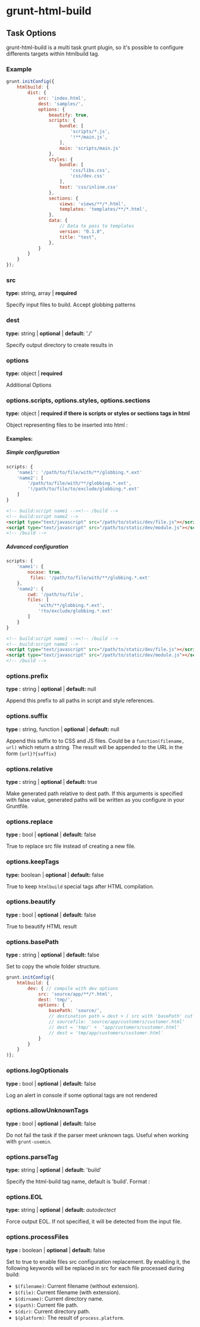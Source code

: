 # grunt-html-build

## Task Options

grunt-html-build is a multi task grunt plugin, so it's possible to configure differents targets within htmlbuild tag.

### Example

```javascript
grunt.initConfig({
    htmlbuild: {
        dist: {
            src: 'index.html',
            dest: 'samples/',
            options: {
                beautify: true,
                scripts: {
                    bundle: [
                        'scripts/*.js',
                        '!**/main.js',
                    ],
                    main: 'scripts/main.js'
                },
                styles: {
                    bundle: [ 
                        'css/libs.css',
                        'css/dev.css'
                    ],
                    test: 'css/inline.css'
                },
                sections: {
                    views: 'views/**/*.html',
                    templates: 'templates/**/*.html',
                },
                data: {
					// Data to pass to templates
                    version: "0.1.0",
                    title: "test",
                },
            }
        }
    }
});
```

### src
 **type:** string, array |
 **required**

Specify input files to build. 
Accept globbing patterns

### dest
 **type:** string |
 **optional** |
 **default:** './'

Specify output directory to create results in

### options
 **type:** object |
 **required**

Additional Options

### options.scripts, options.styles, options.sections
 **type:** object |
 **required if there is scripts or styles or sections tags in html**

Object representing files to be inserted into html :

#### Examples:

##### Simple configuration

```javascript
scripts: {
	'name1': '/path/to/file/with/**/globbing.*.ext'
	'name2': [
		'/path/to/file/with/**/globbing.*.ext',
		'!/path/to/file/to/exclude/globbing.*.ext'
	]
}
```
```html
<!-- build:script name1 --><!-- /build -->
<!-- build:script name2 -->
<script type="text/javascript" src="/path/to/static/dev/file.js"></script>
<script type="text/javascript" src="/path/to/static/dev/module.js"></script>
<!-- /build -->
```

##### Advanced configuration

```javascript
scripts: {
	'name1': {
		nocase: true,
		 files: '/path/to/file/with/**/globbing.*.ext'
	},
	'name2': {
		cwd: '/path/to/file',
		files: [
			'with/**/globbing.*.ext',
			'!to/exclude/globbing.*.ext'
		]
	}
}
```
```html
<!-- build:script name1 --><!-- /build -->
<!-- build:script name2 -->
<script type="text/javascript" src="/path/to/static/dev/file.js"></script>
<script type="text/javascript" src="/path/to/static/dev/module.js"></script>
<!-- /build -->
```

### options.prefix
 **type :** string |
 **optional** |
 **default:** null

Append this prefix to all paths in script and style references.

### options.suffix
 **type :** string, function |
 **optional** |
 **default:** null

Append this suffix to to CSS and JS files. Could be a `function(filename, url)` which return a string. The result will be appended to the URL in the form `{url}?{suffix}`

### options.relative
 **type :** string |
 **optional** |
 **default:** true

Make generated path relative to dest path. If this arguments is specified with false value, generated paths will be written as you configure in your Gruntfile.

### options.replace
 **type :** bool |
 **optional** |
 **default:** false

True to replace src file instead of creating a new file.

### options.keepTags
 **type:** boolean |
 **optional** |
 **default:** false

True to keep `htmlbuild` special tags after HTML compilation.

### options.beautify
 **type :** bool |
 **optional** |
 **default:** false

True to beautify HTML result

### options.basePath

**type :** string |
**optional** |
**default:** false

Set to copy the whole folder structure.

```javascript
grunt.initConfig({
    htmlbuild: {
        dev: { // compile with dev options
            src: 'source/app/**/*.html',
            dest: 'tmp/',
            options: {
                basePath: 'source/',
                // destination path = dest + ( src with 'basePath' cut away)
                // sourcefile: 'source/app/customers/customer.html'
                // dest = 'tmp/' +  'app/customers/customer.html'
                // dest = 'tmp/app/customers/customer.html'
            }
        }
    }
)};
```

### options.logOptionals
 **type :** bool |
 **optional** |
 **default:** false

Log an alert in console if some optional tags are not rendered

### options.allowUnknownTags
 **type :** bool |
 **optional** |
 **default:** false

Do not fail the task if the parser meet unknown tags. 
Useful when working with `grunt-usemin`.

### options.parseTag
 **type:** string |
 **optional** |
 **default:** 'build'

Specify the html-build tag name, default is 'build'.
Format : <!-- {options.parseTag}:{scripts|styles|sections|process|remove} {name} [attributes] -->

### options.EOL
 **type:** string |
 **optional** |
 **default:** *autodectect*

Force output EOL. If not specified, it will be detected from the input file.


### options.processFiles

**type :** boolean |
**optional** |
**default:** false

Set to true to enable files src configuration replacement.
By enabling it, the following keywords will be replaced in src for each file processed during build:
* `$(filename)`: Current filename (without extension).
* `$(file)`: Current filename (with extension).
* `$(dirname)`: Current directory name.
* `$(path)`: Current file path.
* `$(dir)`: Current directory path.
* `$(platform)`: The result of `process.platform`.